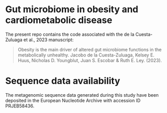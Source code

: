 # Gut microbiome in obesity and cardiometabolic disease

The present repo contains the code associated with the de la Cuesta-Zuluaga et al., 2023 manuscript:

> Obesity is the main driver of altered gut microbiome functions in the metabolically unhealthy. Jacobo de la Cuesta-Zuluaga, Kelsey E. Huus, Nicholas D. Youngblut, Juan S. Escobar & Ruth E. Ley. (2023).

# Sequence data availability

The metagenomic sequence data generated during this study have been deposited in the European Nucleotide Archive with accession ID PRJEB58436.
